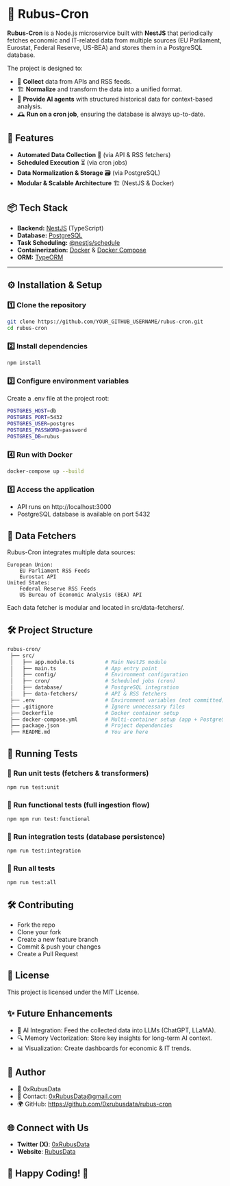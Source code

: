 # 🌿 Rubus-Cron

**Rubus-Cron** is a Node.js microservice built with **NestJS** that periodically fetches economic and IT-related data from multiple sources (EU Parliament, Eurostat, Federal Reserve, US-BEA) and stores them in a PostgreSQL database.

The project is designed to:
- 🔄 **Collect** data from APIs and RSS feeds.
- 🏗 **Normalize** and transform the data into a unified format.
- 🧠 **Provide AI agents** with structured historical data for context-based analysis.
- 🕰 **Run on a cron job**, ensuring the database is always up-to-date.

## 🚀 Features
- **Automated Data Collection** 📡 (via API & RSS fetchers)
- **Scheduled Execution** ⏳ (via cron jobs)
- **Data Normalization & Storage** 🗃️ (via PostgreSQL)
- **Modular & Scalable Architecture** 🏗️ (NestJS & Docker)

## 📦 Tech Stack
- **Backend:** [NestJS](https://nestjs.com/) (TypeScript)
- **Database:** [PostgreSQL](https://www.postgresql.org/)
- **Task Scheduling:** [@nestjs/schedule](https://docs.nestjs.com/techniques/task-scheduling)
- **Containerization:** [Docker](https://www.docker.com/) & [Docker Compose](https://docs.docker.com/compose/)
- **ORM:** [TypeORM](https://typeorm.io/)

---

## ⚙️ **Installation & Setup**

### **1️⃣ Clone the repository**
```sh
git clone https://github.com/YOUR_GITHUB_USERNAME/rubus-cron.git
cd rubus-cron
```
### **2️⃣ Install dependencies**
```sh
npm install
```
### **3️⃣ Configure environment variables**
Create a .env file at the project root:

```sh
POSTGRES_HOST=db
POSTGRES_PORT=5432
POSTGRES_USER=postgres
POSTGRES_PASSWORD=password
POSTGRES_DB=rubus
```
### **4️⃣ Run with Docker**
```sh
docker-compose up --build
```
### **5️⃣ Access the application**
- API runs on http://localhost:3000
- PostgreSQL database is available on port 5432

## 📡 **Data Fetchers**

Rubus-Cron integrates multiple data sources:

    European Union:
        EU Parliament RSS Feeds
        Eurostat API
    United States:
        Federal Reserve RSS Feeds
        US Bureau of Economic Analysis (BEA) API

Each data fetcher is modular and located in src/data-fetchers/.

## 🛠 **Project Structure**
```sh
rubus-cron/
 ├── src/
 │   ├── app.module.ts          # Main NestJS module
 │   ├── main.ts                # App entry point
 │   ├── config/                # Environment configuration
 │   ├── cron/                  # Scheduled jobs (cron)
 │   ├── database/              # PostgreSQL integration
 │   ├── data-fetchers/         # API & RSS fetchers
 ├── .env                       # Environment variables (not committed)
 ├── .gitignore                 # Ignore unnecessary files
 ├── Dockerfile                 # Docker container setup
 ├── docker-compose.yml         # Multi-container setup (app + PostgreSQL)
 ├── package.json               # Project dependencies
 ├── README.md                  # You are here
```

## 🚀 Running Tests

### 🔹 Run unit tests (fetchers & transformers)
```sh
npm run test:unit
```
### 🔹 Run functional tests (full ingestion flow)
```sh
npm npm run test:functional
```
### 🔹 Run integration tests (database persistence)
```sh
npm run test:integration
```
### 🔹 Run all tests
```sh
npm run test:all
```

## 🛠 **Contributing**
- Fork the repo
- Clone your fork
- Create a new feature branch
- Commit & push your changes
- Create a Pull Request

## 📝 **License**
This project is licensed under the MIT License.

## ✨ **Future Enhancements**
- 🧠 AI Integration: Feed the collected data into LLMs (ChatGPT, LLaMA).
- 🔍 Memory Vectorization: Store key insights for long-term AI context.
- 📊 Visualization: Create dashboards for economic & IT trends.

## 📝 **Author**
- 👤 0xRubusData 
- 📧 Contact: 0xRubusData@gmail.com
- 🌍 GitHub: https://github.com/0xrubusdata/rubus-cron

## 🌐 Connect with Us
- **Twitter (X)**: [0xRubusData](https://x.com/Data0x88850)
- **Website**: [RubusData](https://simple-agent-website.vercel.app/)

## 🎯 **Happy Coding!** 🚀